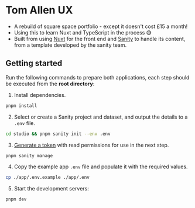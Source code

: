 # Tom Allen UX 

- A rebuild of square space portfolio - except it doesn't cost £15 a month!
- Using this to learn Nuxt and TypeScript in the process 😅
- Built from using [Nuxt](https://nuxt.com/) for the front end and [Sanity](https://www.sanity.io/) to handle its content, from a template developed by the sanity team.

## Getting started

Run the following commands to prepare both applications, each step should be executed from the **root directory**:

1. Install dependencies.

```sh
pnpm install
```

2. Select or create a Sanity project and dataset, and output the details to a `.env` file.

```sh
cd studio && pnpm sanity init --env .env
```

3. [Generate a token](https://www.sanity.io/docs/http-auth#4c21d7b829fe) with read permissions for use in the next step.

```sh
pnpm sanity manage
```

4. Copy the example app `.env` file and populate it with the required values.

```sh
cp ./app/.env.example ./app/.env
```

5.  Start the development servers:

```sh
pnpm dev
```
